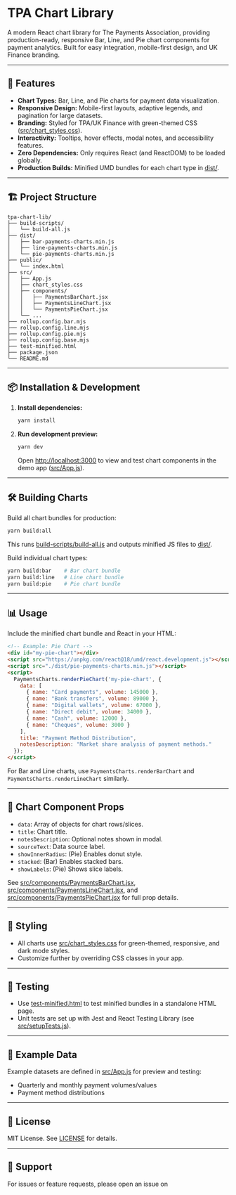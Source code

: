 # TPA Chart Library

A modern React chart library for The Payments Association, providing production-ready, responsive Bar, Line, and Pie chart components for payment analytics. Built for easy integration, mobile-first design, and UK Finance branding.

---

## 🚀 Features

- **Chart Types:** Bar, Line, and Pie charts for payment data visualization.
- **Responsive Design:** Mobile-first layouts, adaptive legends, and pagination for large datasets.
- **Branding:** Styled for TPA/UK Finance with green-themed CSS ([src/chart_styles.css](src/chart_styles.css)).
- **Interactivity:** Tooltips, hover effects, modal notes, and accessibility features.
- **Zero Dependencies:** Only requires React (and ReactDOM) to be loaded globally.
- **Production Builds:** Minified UMD bundles for each chart type in [dist/](dist/).

---

## 🏗️ Project Structure

```
tpa-chart-lib/
├── build-scripts/
│   └── build-all.js
├── dist/
│   ├── bar-payments-charts.min.js
│   ├── line-payments-charts.min.js
│   └── pie-payments-charts.min.js
├── public/
│   └── index.html
├── src/
│   ├── App.js
│   ├── chart_styles.css
│   ├── components/
│   │   ├── PaymentsBarChart.jsx
│   │   ├── PaymentsLineChart.jsx
│   │   └── PaymentsPieChart.jsx
│   └── ...
├── rollup.config.bar.mjs
├── rollup.config.line.mjs
├── rollup.config.pie.mjs
├── rollup.config.base.mjs
├── test-minified.html
├── package.json
└── README.md
```

---

## 📦 Installation & Development

1. **Install dependencies:**
   ```sh
   yarn install
   ```

2. **Run development preview:**
   ```sh
   yarn dev
   ```
   Open [http://localhost:3000](http://localhost:3000) to view and test chart components in the demo app ([src/App.js](src/App.js)).

---

## 🛠️ Building Charts

Build all chart bundles for production:
```sh
yarn build:all
```
This runs [build-scripts/build-all.js](build-scripts/build-all.js) and outputs minified JS files to [dist/](dist/).

Build individual chart types:
```sh
yarn build:bar    # Bar chart bundle
yarn build:line   # Line chart bundle
yarn build:pie    # Pie chart bundle
```

---

## 📊 Usage

Include the minified chart bundle and React in your HTML:

```html
<!-- Example: Pie Chart -->
<div id="my-pie-chart"></div>
<script src="https://unpkg.com/react@18/umd/react.development.js"></script>
<script src="./dist/pie-payments-charts.min.js"></script>
<script>
  PaymentsCharts.renderPieChart('my-pie-chart', {
    data: [
      { name: "Card payments", volume: 145000 },
      { name: "Bank transfers", volume: 89000 },
      { name: "Digital wallets", volume: 67000 },
      { name: "Direct debit", volume: 34000 },
      { name: "Cash", volume: 12000 },
      { name: "Cheques", volume: 3000 }
    ],
    title: "Payment Method Distribution",
    notesDescription: "Market share analysis of payment methods."
  });
</script>
```

For Bar and Line charts, use `PaymentsCharts.renderBarChart` and `PaymentsCharts.renderLineChart` similarly.

---

## 🧩 Chart Component Props

- `data`: Array of objects for chart rows/slices.
- `title`: Chart title.
- `notesDescription`: Optional notes shown in modal.
- `sourceText`: Data source label.
- `showInnerRadius`: (Pie) Enables donut style.
- `stacked`: (Bar) Enables stacked bars.
- `showLabels`: (Pie) Shows slice labels.

See [src/components/PaymentsBarChart.jsx](src/components/PaymentsBarChart.jsx), [src/components/PaymentsLineChart.jsx](src/components/PaymentsLineChart.jsx), and [src/components/PaymentsPieChart.jsx](src/components/PaymentsPieChart.jsx) for full prop details.

---

## 🎨 Styling

- All charts use [src/chart_styles.css](src/chart_styles.css) for green-themed, responsive, and dark mode styles.
- Customize further by overriding CSS classes in your app.

---

## 🧪 Testing

- Use [test-minified.html](test-minified.html) to test minified bundles in a standalone HTML page.
- Unit tests are set up with Jest and React Testing Library (see [src/setupTests.js](src/setupTests.js)).

---

## 📁 Example Data

Example datasets are defined in [src/App.js](src/App.js) for preview and testing:
- Quarterly and monthly payment volumes/values
- Payment method distributions

---

## 📝 License

MIT License. See [LICENSE](LICENSE) for details.

---

## 💬 Support

For issues or feature requests, please open an issue on
